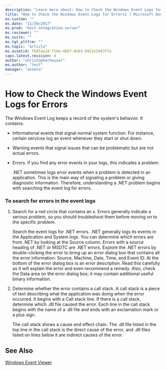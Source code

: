 ```yaml
---
description: "Learn more about: How to Check the Windows Event Logs for Errors"
title: "How to Check the Windows Event Logs for Errors1 | Microsoft Docs"
ms.custom: ""
ms.date: "11/30/2017"
ms.prod: "host-integration-server"
ms.reviewer: ""
ms.suite: ""
ms.tgt_pltfrm: ""
ms.topic: "article"
ms.assetid: f68fae1d-f19a-46b7-8ab3-6922e1043f7a
caps.latest.revision: 4
author: "christopherhouser"
ms.author: "test"
manager: "anneta"
---
```

# How to Check the Windows Event Logs for Errors
The Windows Event Log keeps a record of the system's behavior. It contains:  
  
- Informational events that signal normal system function. For instance, certain services log an event whenever they start or shut down.  
  
- Warning events that signal issues that can be problematic but are not actual errors.  
  
- Errors. If you find any error events in your logs, this indicates a problem.  
  
  .NET sometimes logs error events when a problem is detected in an application. This is the main way of signaling a problem or giving diagnostic information. Therefore, understanding a .NET problem begins with searching the event log for errors.  
  
### To search for errors in the event logs  
  
1.  Search for a red circle that contains an x. Errors generally indicate a serious problem, so you should troubleshoot them before moving on to the specific problem.  
  
     Search the event logs for .NET errors. .NET generally logs its events in the Application and System logs. You can determine which errors are from .NET by looking at the Source column. Errors with a source heading of .NET or MSDTC are .NET errors. Explore the .NET errors by double-clicking the error to bring up an error dialog box that contains all the error information: Source, Machine, Date, Time, and Event ID. At the bottom of the error dialog box is an error description. Read this carefully as it will explain the error and even recommend a remedy. Also, check the Data area on the error dialog box; it may contain additional useful binary information.  
  
2.  Determine whether the error contains a call stack. A call stack is a piece of text describing what the application was doing when the error occurred. It begins with a Call stack line. If there is a call stack, determine which .dll file caused the error. Each line in the call stack begins with the name of a .dll file and ends with an exclamation mark or a plus sign.  
  
     The call stack shows a cause and effect chain. The .dll file listed in the top line in the call stack is the direct cause of the error, and .dll files listed on lines below it are indirect causes of the error.  
  
## See Also  
 [Windows Event Viewer](../core/windows-event-viewer1.md)
